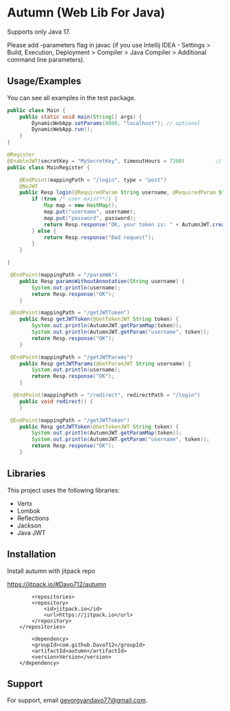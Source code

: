
# Autumn (Web Lib For Java)

Supports only Java 17.


Please add -parameters flag in javac (if you use Intellij IDEA - Settings > Build, Execution, Deployment > Compiler > Java Compiler > Additional command line parameters).




## Usage/Examples

You can see all examples in the test package.

```java
public class Main {
    public static void main(String[] args) {
        DynamicWebApp.setParams(8080, "localhost"); // optional
        DynamicWebApp.run();
    }
}
```

```java
@Register
@EnableJWT(secretKey = "MySecretKey", timeoutHours = 7200)          // need for only one any class, this annotation is global
public class MainRegister {

    @EndPoint(mappingPath = "/login", type = "post")
    @NoJWT
    public Resp login(@RequiredParam String username, @RequiredParam String password) {
        if (true /* user exist**/) {
            Map map = new HashMap();
            map.put("username", username);
            map.put("password", password);
            return Resp.response("OK, your token is: " + AutumnJWT.createJWT(map));
        } else {
            return Resp.response("Bad request");
        }
    }

}
```

```java
 @EndPoint(mappingPath = "/paramWA")
    public Resp paramsWithoutAnnotation(String username) {
        System.out.println(username);
        return Resp.response("OK");
    }
```

```java
 @EndPoint(mappingPath = "/getJWTToken")
    public Resp getJWTToken(@GetTokenJWT String token) {
        System.out.println(AutumnJWT.getParamMap(token));
        System.out.println(AutumnJWT.getParam("username", token));
        return Resp.response("OK");
    }
```


```java
 @EndPoint(mappingPath = "/getJWTParams")
    public Resp getJWTParams(@GetParamJWT String username) {
        System.out.println(username);
        return Resp.response("OK");
    }
```


```java
  @EndPoint(mappingPath = "/redirect", redirectPath = "/login")
    public void redirect() {
    }
```
 
```java
 @EndPoint(mappingPath = "/getJWTToken")
    public Resp getJWTToken(@GetTokenJWT String token) {
        System.out.println(AutumnJWT.getParamMap(token));
        System.out.println(AutumnJWT.getParam("username", token));
        return Resp.response("OK");
    }
```



## Libraries

This project uses the following libraries:

- Vertx
- Lombok
- Reflections
- Jackson
- Java JWT


## Installation

Install autumn with jitpack repo

https://jitpack.io/#Davo712/autumn

```maven
        <repositories>
		<repository>
		    <id>jitpack.io</id>
		    <url>https://jitpack.io</url>
		</repository>
	</repositories>

        <dependency>
	    <groupId>com.github.Davo712</groupId>
	    <artifactId>autumn</artifactId>
	    <version>Version</version>
	</dependency>
```




## Support

For support, email gevorgyandavo77@gmail.com.
